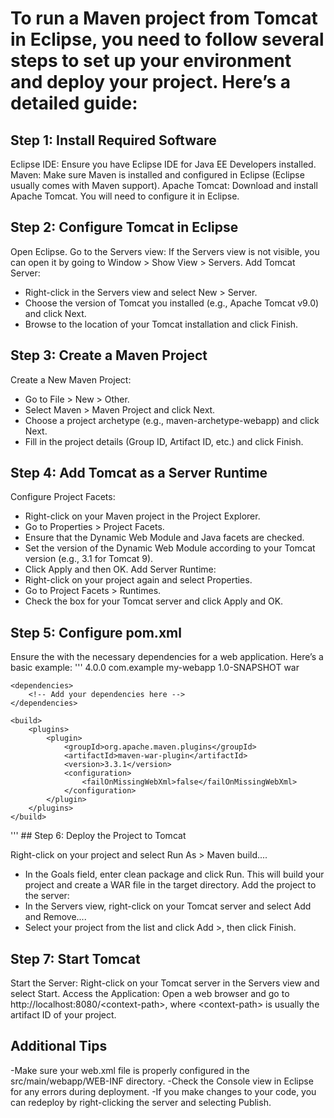 # To run a Maven project from Tomcat in Eclipse, you need to follow several steps to set up your environment and deploy your project. Here’s a detailed guide:

## Step 1: Install Required Software

Eclipse IDE: Ensure you have Eclipse IDE for Java EE Developers installed.
Maven: Make sure Maven is installed and configured in Eclipse (Eclipse usually comes with Maven support).
Apache Tomcat: Download and install Apache Tomcat. You will need to configure it in Eclipse.
## Step 2: Configure Tomcat in Eclipse

Open Eclipse.
Go to the Servers view: If the Servers view is not visible, you can open it by going to Window > Show View > Servers.
Add Tomcat Server:
- Right-click in the Servers view and select New > Server.
- Choose the version of Tomcat you installed (e.g., Apache Tomcat v9.0) and click Next.
- Browse to the location of your Tomcat installation and click Finish.
## Step 3: Create a Maven Project

Create a New Maven Project:
- Go to File > New > Other.
- Select Maven > Maven Project and click Next.
- Choose a project archetype (e.g., maven-archetype-webapp) and click Next.
- Fill in the project details (Group ID, Artifact ID, etc.) and click Finish.
## Step 4: Add Tomcat as a Server Runtime

Configure Project Facets:
- Right-click on your Maven project in the Project Explorer.
- Go to Properties > Project Facets.
- Ensure that the Dynamic Web Module and Java facets are checked.
- Set the version of the Dynamic Web Module according to your Tomcat version (e.g., 3.1 for Tomcat 9).
- Click Apply and then OK.
Add Server Runtime:
- Right-click on your project again and select Properties.
- Go to Project Facets > Runtimes.
- Check the box for your Tomcat server and click Apply and OK.
## Step 5: Configure pom.xml

Ensure the with the necessary dependencies for a web application. Here’s a basic example:
'''
<project xmlns="http://maven.apache.org/POM/4.0.0" 
         xmlns:xsi="http://www.w3.org/2001/XMLSchema-instance" 
         xsi:schemaLocation="http://maven.apache.org/POM/4.0.0 http://maven.apache.org/xsd/maven-4.0.0.xsd"> 
    <modelVersion>4.0.0</modelVersion> 
    <groupId>com.example</groupId> 
    <artifactId>my-webapp</artifactId> 
    <version>1.0-SNAPSHOT</version> 
    <packaging>war</packaging> 
 
    <dependencies> 
        <!-- Add your dependencies here --> 
    </dependencies> 
 
    <build> 
        <plugins> 
            <plugin> 
                <groupId>org.apache.maven.plugins</groupId> 
                <artifactId>maven-war-plugin</artifactId> 
                <version>3.3.1</version> 
                <configuration> 
                    <failOnMissingWebXml>false</failOnMissingWebXml> 
                </configuration> 
            </plugin> 
        </plugins> 
    </build> 
</project> 
'''
## Step 6: Deploy the Project to Tomcat

Right-click on your project and select Run As > Maven build....
- In the Goals field, enter clean package and click Run. This will build your project and create a WAR file in the target directory.
Add the project to the server:
- In the Servers view, right-click on your Tomcat server and select Add and Remove....
- Select your project from the list and click Add &gt;, then click Finish.
## Step 7: Start Tomcat

Start the Server: Right-click on your Tomcat server in the Servers view and select Start.
Access the Application: Open a web browser and go to http://localhost:8080/&lt;context-path&gt;, where &lt;context-path&gt; is usually the artifact ID of your project.
## Additional Tips

-Make sure your web.xml file is properly configured in the src/main/webapp/WEB-INF directory.
-Check the Console view in Eclipse for any errors during deployment.
-If you make changes to your code, you can redeploy by right-clicking the server and selecting Publish.
